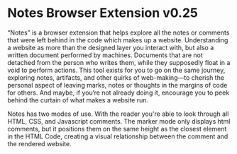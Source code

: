# Notes Browser Extension v0.25

“Notes” is a browser extension that helps explore all the notes or comments that were left behind in the code which makes up a website. Understanding a website as more than the designed layer you interact with, but also a written document performed by machines. Documents that are not detached from the person who writes them, while they supposedly float in a void to perform actions. This tool exists for you to go on the same journey, exploring notes, artifacts, and other quirks of web-making—to cherish the personal aspect of leaving marks, notes or thoughts in the margins of code for others. And maybe, if you‘re not already doing it, encourage you to peek behind the curtain of what makes a website run. 

Notes has two modes of use. With the reader you're able to look through all HTML, CSS, and Javascript comments. The marker mode only displays html comments, but it positions them on the same height as the closest element in the HTML Code, creating a visual relationship between the comment and the rendered website.
